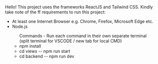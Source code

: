 Hello! This project uses the frameworks ReactJS and Tailwind CSS. Kindly take note of the ff requirements to run this project:

<ul>
    <li>At least one Internet Browser e.g. Chrome, Firefox, Microsoft Edge etc.</li>
    <li>Node.js</li>
    <ul>Commands - Run each command in their own separate terminal (split terminal for VSCODE / new tab for local CMD)
        <li>npm install</li>
        <li>cd views -- npm run start</li>
        <li>cd backend -- npm run dev</li>
    </ul>
</ul>
